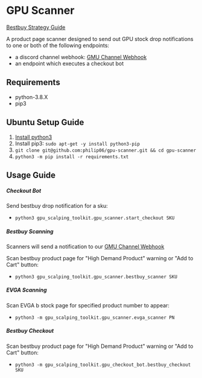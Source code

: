 # GPU Scanner

[Bestbuy Strategy Guide](https://docs.google.com/document/d/1EC3Li65gerZRG4gBiIs4rot-Bc4SceqWn413XGsOA4g/edit?usp=sharing)

A product page scanner designed to send out GPU stock drop notifications to one or both of the following endpoints:
 - a discord channel webhook: [GMU Channel Webhook](https://discordapp.com/api/webhooks/926904611082739733/H1ofplv4PUp_JVXhnao134nFiVBkK9wsWccvySIaF_BRsvJb2TU8a8RMcm4D9UHCjwhz)
 - an endpoint which executes a checkout bot

## Requirements

 - python-3.8.X
 - pip3

## Ubuntu Setup Guide

1. [Install python3](https://linuxize.com/post/how-to-install-python-3-8-on-ubuntu-18-04/)
2. Install pip3: `sudo apt-get -y install python3-pip`
3. `git clone git@github.com:philip06/gpu-scanner.git && cd gpu-scanner`
4. `python3 -m pip install -r requirements.txt`

## Usage Guide

##### Checkout Bot

Send bestbuy drop notification for a sku: 
 - `python3 gpu_scalping_toolkit.gpu_scanner.start_checkout SKU`

##### Bestbuy Scanning

Scanners will send a notification to our [GMU Channel Webhook](https://discordapp.com/api/webhooks/926904611082739733/H1ofplv4PUp_JVXhnao134nFiVBkK9wsWccvySIaF_BRsvJb2TU8a8RMcm4D9UHCjwhz)

Scan bestbuy product page for "High Demand Product" warning or "Add to Cart" button: 
 - `python3 gpu_scalping_toolkit.gpu_scanner.bestbuy_scanner SKU`

##### EVGA Scanning

Scan EVGA b stock page for specified product number to appear: 
 - `python3 -m gpu_scalping_toolkit.gpu_scanner.evga_scanner PN`

##### Bestbuy Checkout

Scan bestbuy product page for "High Demand Product" warning or "Add to Cart" button: 
 - `python3 -m gpu_scalping_toolkit.gpu_checkout_bot.bestbuy_checkout SKU`
